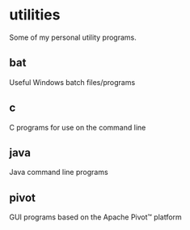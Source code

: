 # utilities
Some of my personal utility programs.

## bat
Useful Windows batch files/programs

## c
C programs for use on the command line

## java
Java command line programs

## pivot
GUI programs based on the Apache Pivot™ platform

